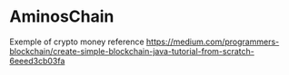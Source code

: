 # AminosChain
Exemple of crypto money
reference https://medium.com/programmers-blockchain/create-simple-blockchain-java-tutorial-from-scratch-6eeed3cb03fa
